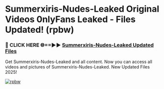 # Summerxiris-Nudes-Leaked Original Videos 0nlyFans Leaked - Files Updated! (rpbw)

<h3>🔴 CLICK HERE 🌐==►► <a href="https://tinyurl.com/yrmya6cz" rel="nofollow">Summerxiris-Nudes-Leaked Updated Files</a></h3>

Get Summerxiris-Nudes-Leaked and all content. Now you can access all videos and pictures of Summerxiris-Nudes-Leaked. New Updated Files 2025!

[![rpbw](https://i.imgur.com/FMdXYCs.gif)](https://tinyurl.com/yrmya6cz)

